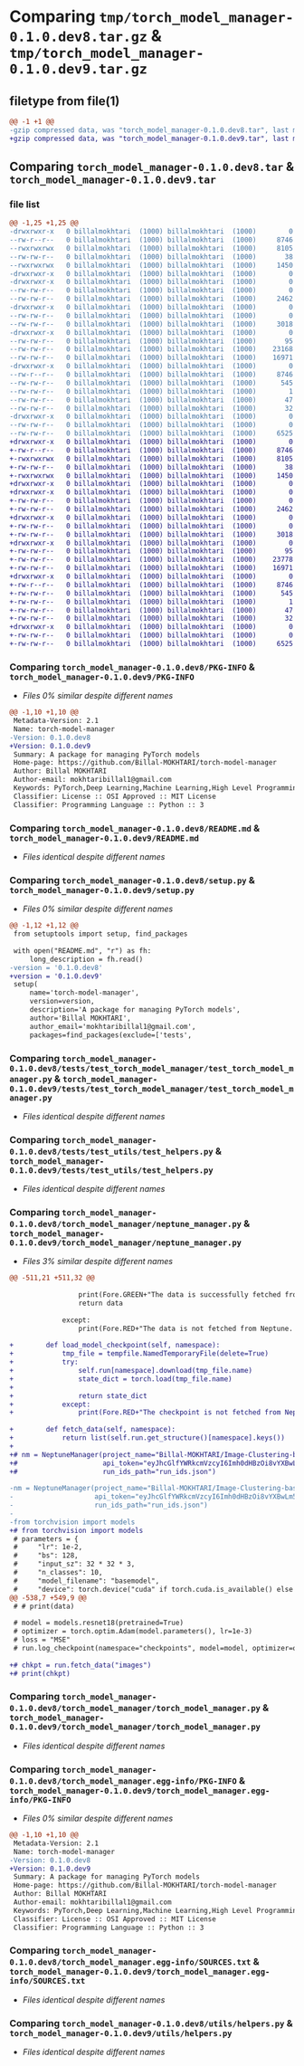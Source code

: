 # Comparing `tmp/torch_model_manager-0.1.0.dev8.tar.gz` & `tmp/torch_model_manager-0.1.0.dev9.tar.gz`

## filetype from file(1)

```diff
@@ -1 +1 @@
-gzip compressed data, was "torch_model_manager-0.1.0.dev8.tar", last modified: Wed May  1 13:20:28 2024, max compression
+gzip compressed data, was "torch_model_manager-0.1.0.dev9.tar", last modified: Thu May  2 00:14:28 2024, max compression
```

## Comparing `torch_model_manager-0.1.0.dev8.tar` & `torch_model_manager-0.1.0.dev9.tar`

### file list

```diff
@@ -1,25 +1,25 @@
-drwxrwxr-x   0 billalmokhtari  (1000) billalmokhtari  (1000)        0 2024-05-01 13:20:28.039900 torch_model_manager-0.1.0.dev8/
--rw-r--r--   0 billalmokhtari  (1000) billalmokhtari  (1000)     8746 2024-05-01 13:20:28.039900 torch_model_manager-0.1.0.dev8/PKG-INFO
--rwxrwxrwx   0 billalmokhtari  (1000) billalmokhtari  (1000)     8105 2024-04-24 08:45:48.000000 torch_model_manager-0.1.0.dev8/README.md
--rw-rw-r--   0 billalmokhtari  (1000) billalmokhtari  (1000)       38 2024-05-01 13:20:28.039900 torch_model_manager-0.1.0.dev8/setup.cfg
--rwxrwxrwx   0 billalmokhtari  (1000) billalmokhtari  (1000)     1450 2024-05-01 13:20:06.000000 torch_model_manager-0.1.0.dev8/setup.py
-drwxrwxr-x   0 billalmokhtari  (1000) billalmokhtari  (1000)        0 2024-05-01 13:20:27.999900 torch_model_manager-0.1.0.dev8/tests/
-drwxrwxr-x   0 billalmokhtari  (1000) billalmokhtari  (1000)        0 2024-05-01 13:20:28.003900 torch_model_manager-0.1.0.dev8/tests/test_torch_model_manager/
--rw-rw-r--   0 billalmokhtari  (1000) billalmokhtari  (1000)        0 2024-04-24 08:45:48.000000 torch_model_manager-0.1.0.dev8/tests/test_torch_model_manager/__init__.py
--rw-rw-r--   0 billalmokhtari  (1000) billalmokhtari  (1000)     2462 2024-04-24 08:45:48.000000 torch_model_manager-0.1.0.dev8/tests/test_torch_model_manager/test_torch_model_manager.py
-drwxrwxr-x   0 billalmokhtari  (1000) billalmokhtari  (1000)        0 2024-05-01 13:20:28.007900 torch_model_manager-0.1.0.dev8/tests/test_utils/
--rw-rw-r--   0 billalmokhtari  (1000) billalmokhtari  (1000)        0 2024-04-24 08:45:48.000000 torch_model_manager-0.1.0.dev8/tests/test_utils/__init__.py
--rw-rw-r--   0 billalmokhtari  (1000) billalmokhtari  (1000)     3018 2024-04-24 08:45:48.000000 torch_model_manager-0.1.0.dev8/tests/test_utils/test_helpers.py
-drwxrwxr-x   0 billalmokhtari  (1000) billalmokhtari  (1000)        0 2024-05-01 13:20:28.011900 torch_model_manager-0.1.0.dev8/torch_model_manager/
--rw-rw-r--   0 billalmokhtari  (1000) billalmokhtari  (1000)       95 2024-04-24 08:45:48.000000 torch_model_manager-0.1.0.dev8/torch_model_manager/__init__.py
--rw-rw-r--   0 billalmokhtari  (1000) billalmokhtari  (1000)    23168 2024-05-01 13:19:57.000000 torch_model_manager-0.1.0.dev8/torch_model_manager/neptune_manager.py
--rw-rw-r--   0 billalmokhtari  (1000) billalmokhtari  (1000)    16971 2024-04-27 14:30:36.000000 torch_model_manager-0.1.0.dev8/torch_model_manager/torch_model_manager.py
-drwxrwxr-x   0 billalmokhtari  (1000) billalmokhtari  (1000)        0 2024-05-01 13:20:28.039900 torch_model_manager-0.1.0.dev8/torch_model_manager.egg-info/
--rw-r--r--   0 billalmokhtari  (1000) billalmokhtari  (1000)     8746 2024-05-01 13:20:27.000000 torch_model_manager-0.1.0.dev8/torch_model_manager.egg-info/PKG-INFO
--rw-rw-r--   0 billalmokhtari  (1000) billalmokhtari  (1000)      545 2024-05-01 13:20:27.000000 torch_model_manager-0.1.0.dev8/torch_model_manager.egg-info/SOURCES.txt
--rw-rw-r--   0 billalmokhtari  (1000) billalmokhtari  (1000)        1 2024-05-01 13:20:27.000000 torch_model_manager-0.1.0.dev8/torch_model_manager.egg-info/dependency_links.txt
--rw-rw-r--   0 billalmokhtari  (1000) billalmokhtari  (1000)       47 2024-05-01 13:20:27.000000 torch_model_manager-0.1.0.dev8/torch_model_manager.egg-info/requires.txt
--rw-rw-r--   0 billalmokhtari  (1000) billalmokhtari  (1000)       32 2024-05-01 13:20:27.000000 torch_model_manager-0.1.0.dev8/torch_model_manager.egg-info/top_level.txt
-drwxrwxr-x   0 billalmokhtari  (1000) billalmokhtari  (1000)        0 2024-05-01 13:20:28.039900 torch_model_manager-0.1.0.dev8/utils/
--rw-rw-r--   0 billalmokhtari  (1000) billalmokhtari  (1000)        0 2024-04-24 08:45:48.000000 torch_model_manager-0.1.0.dev8/utils/__init__.py
--rw-rw-r--   0 billalmokhtari  (1000) billalmokhtari  (1000)     6525 2024-04-28 09:54:06.000000 torch_model_manager-0.1.0.dev8/utils/helpers.py
+drwxrwxr-x   0 billalmokhtari  (1000) billalmokhtari  (1000)        0 2024-05-02 00:14:28.345655 torch_model_manager-0.1.0.dev9/
+-rw-r--r--   0 billalmokhtari  (1000) billalmokhtari  (1000)     8746 2024-05-02 00:14:28.345655 torch_model_manager-0.1.0.dev9/PKG-INFO
+-rwxrwxrwx   0 billalmokhtari  (1000) billalmokhtari  (1000)     8105 2024-04-24 08:45:48.000000 torch_model_manager-0.1.0.dev9/README.md
+-rw-rw-r--   0 billalmokhtari  (1000) billalmokhtari  (1000)       38 2024-05-02 00:14:28.345655 torch_model_manager-0.1.0.dev9/setup.cfg
+-rwxrwxrwx   0 billalmokhtari  (1000) billalmokhtari  (1000)     1450 2024-05-02 00:14:22.000000 torch_model_manager-0.1.0.dev9/setup.py
+drwxrwxr-x   0 billalmokhtari  (1000) billalmokhtari  (1000)        0 2024-05-02 00:14:28.333655 torch_model_manager-0.1.0.dev9/tests/
+drwxrwxr-x   0 billalmokhtari  (1000) billalmokhtari  (1000)        0 2024-05-02 00:14:28.337655 torch_model_manager-0.1.0.dev9/tests/test_torch_model_manager/
+-rw-rw-r--   0 billalmokhtari  (1000) billalmokhtari  (1000)        0 2024-04-24 08:45:48.000000 torch_model_manager-0.1.0.dev9/tests/test_torch_model_manager/__init__.py
+-rw-rw-r--   0 billalmokhtari  (1000) billalmokhtari  (1000)     2462 2024-04-24 08:45:48.000000 torch_model_manager-0.1.0.dev9/tests/test_torch_model_manager/test_torch_model_manager.py
+drwxrwxr-x   0 billalmokhtari  (1000) billalmokhtari  (1000)        0 2024-05-02 00:14:28.337655 torch_model_manager-0.1.0.dev9/tests/test_utils/
+-rw-rw-r--   0 billalmokhtari  (1000) billalmokhtari  (1000)        0 2024-04-24 08:45:48.000000 torch_model_manager-0.1.0.dev9/tests/test_utils/__init__.py
+-rw-rw-r--   0 billalmokhtari  (1000) billalmokhtari  (1000)     3018 2024-04-24 08:45:48.000000 torch_model_manager-0.1.0.dev9/tests/test_utils/test_helpers.py
+drwxrwxr-x   0 billalmokhtari  (1000) billalmokhtari  (1000)        0 2024-05-02 00:14:28.337655 torch_model_manager-0.1.0.dev9/torch_model_manager/
+-rw-rw-r--   0 billalmokhtari  (1000) billalmokhtari  (1000)       95 2024-04-24 08:45:48.000000 torch_model_manager-0.1.0.dev9/torch_model_manager/__init__.py
+-rw-rw-r--   0 billalmokhtari  (1000) billalmokhtari  (1000)    23778 2024-05-01 19:16:10.000000 torch_model_manager-0.1.0.dev9/torch_model_manager/neptune_manager.py
+-rw-rw-r--   0 billalmokhtari  (1000) billalmokhtari  (1000)    16971 2024-04-27 14:30:36.000000 torch_model_manager-0.1.0.dev9/torch_model_manager/torch_model_manager.py
+drwxrwxr-x   0 billalmokhtari  (1000) billalmokhtari  (1000)        0 2024-05-02 00:14:28.345655 torch_model_manager-0.1.0.dev9/torch_model_manager.egg-info/
+-rw-r--r--   0 billalmokhtari  (1000) billalmokhtari  (1000)     8746 2024-05-02 00:14:28.000000 torch_model_manager-0.1.0.dev9/torch_model_manager.egg-info/PKG-INFO
+-rw-rw-r--   0 billalmokhtari  (1000) billalmokhtari  (1000)      545 2024-05-02 00:14:28.000000 torch_model_manager-0.1.0.dev9/torch_model_manager.egg-info/SOURCES.txt
+-rw-rw-r--   0 billalmokhtari  (1000) billalmokhtari  (1000)        1 2024-05-02 00:14:28.000000 torch_model_manager-0.1.0.dev9/torch_model_manager.egg-info/dependency_links.txt
+-rw-rw-r--   0 billalmokhtari  (1000) billalmokhtari  (1000)       47 2024-05-02 00:14:28.000000 torch_model_manager-0.1.0.dev9/torch_model_manager.egg-info/requires.txt
+-rw-rw-r--   0 billalmokhtari  (1000) billalmokhtari  (1000)       32 2024-05-02 00:14:28.000000 torch_model_manager-0.1.0.dev9/torch_model_manager.egg-info/top_level.txt
+drwxrwxr-x   0 billalmokhtari  (1000) billalmokhtari  (1000)        0 2024-05-02 00:14:28.341655 torch_model_manager-0.1.0.dev9/utils/
+-rw-rw-r--   0 billalmokhtari  (1000) billalmokhtari  (1000)        0 2024-04-24 08:45:48.000000 torch_model_manager-0.1.0.dev9/utils/__init__.py
+-rw-rw-r--   0 billalmokhtari  (1000) billalmokhtari  (1000)     6525 2024-04-28 09:54:06.000000 torch_model_manager-0.1.0.dev9/utils/helpers.py
```

### Comparing `torch_model_manager-0.1.0.dev8/PKG-INFO` & `torch_model_manager-0.1.0.dev9/PKG-INFO`

 * *Files 0% similar despite different names*

```diff
@@ -1,10 +1,10 @@
 Metadata-Version: 2.1
 Name: torch-model-manager
-Version: 0.1.0.dev8
+Version: 0.1.0.dev9
 Summary: A package for managing PyTorch models
 Home-page: https://github.com/Billal-MOKHTARI/torch-model-manager
 Author: Billal MOKHTARI
 Author-email: mokhtaribillal1@gmail.com
 Keywords: PyTorch,Deep Learning,Machine Learning,High Level Programming
 Classifier: License :: OSI Approved :: MIT License
 Classifier: Programming Language :: Python :: 3
```

### Comparing `torch_model_manager-0.1.0.dev8/README.md` & `torch_model_manager-0.1.0.dev9/README.md`

 * *Files identical despite different names*

### Comparing `torch_model_manager-0.1.0.dev8/setup.py` & `torch_model_manager-0.1.0.dev9/setup.py`

 * *Files 0% similar despite different names*

```diff
@@ -1,12 +1,12 @@
 from setuptools import setup, find_packages
 
 with open("README.md", "r") as fh:
     long_description = fh.read()
-version = '0.1.0.dev8'
+version = '0.1.0.dev9'
 setup(
     name='torch-model-manager',
     version=version,
     description='A package for managing PyTorch models',
     author='Billal MOKHTARI',
     author_email='mokhtaribillal1@gmail.com',
     packages=find_packages(exclude=['tests',
```

### Comparing `torch_model_manager-0.1.0.dev8/tests/test_torch_model_manager/test_torch_model_manager.py` & `torch_model_manager-0.1.0.dev9/tests/test_torch_model_manager/test_torch_model_manager.py`

 * *Files identical despite different names*

### Comparing `torch_model_manager-0.1.0.dev8/tests/test_utils/test_helpers.py` & `torch_model_manager-0.1.0.dev9/tests/test_utils/test_helpers.py`

 * *Files identical despite different names*

### Comparing `torch_model_manager-0.1.0.dev8/torch_model_manager/neptune_manager.py` & `torch_model_manager-0.1.0.dev9/torch_model_manager/neptune_manager.py`

 * *Files 3% similar despite different names*

```diff
@@ -511,21 +511,32 @@
             
                 print(Fore.GREEN+"The data is successfully fetched from Neptune.", Fore.WHITE)
                 return data
                 
             except:
                 print(Fore.RED+"The data is not fetched from Neptune. Please check the namespace."+Fore.WHITE)
 
+        def load_model_checkpoint(self, namespace):
+            tmp_file = tempfile.NamedTemporaryFile(delete=True)
+            try:
+                self.run[namespace].download(tmp_file.name)
+                state_dict = torch.load(tmp_file.name)
+                
+                return state_dict
+            except:
+                print(Fore.RED+"The checkpoint is not fetched from Neptune. Please check the namespace."+Fore.WHITE)
 
+        def fetch_data(self, namespace):
+            return list(self.run.get_structure()[namespace].keys())
+        
+# nm = NeptuneManager(project_name="Billal-MOKHTARI/Image-Clustering-based-on-Dual-Message-Passing",
+#                     api_token="eyJhcGlfYWRkcmVzcyI6Imh0dHBzOi8vYXBwLm5lcHR1bmUuYWkiLCJhcGlfdXJsIjoiaHR0cHM6Ly9hcHAubmVwdHVuZS5haSIsImFwaV9rZXkiOiI0NGRlOTNiZC0zNGZlLTRjNWUtYWEyMC00NzEwOWJkOTRhODgifQ==",
+#                     run_ids_path="run_ids.json")
 
-nm = NeptuneManager(project_name="Billal-MOKHTARI/Image-Clustering-based-on-Dual-Message-Passing",
-                    api_token="eyJhcGlfYWRkcmVzcyI6Imh0dHBzOi8vYXBwLm5lcHR1bmUuYWkiLCJhcGlfdXJsIjoiaHR0cHM6Ly9hcHAubmVwdHVuZS5haSIsImFwaV9rZXkiOiI0NGRlOTNiZC0zNGZlLTRjNWUtYWEyMC00NzEwOWJkOTRhODgifQ==",
-                    run_ids_path="run_ids.json")
-
-from torchvision import models
+# from torchvision import models
 # parameters = {
 #     "lr": 1e-2,
 #     "bs": 128,
 #     "input_sz": 32 * 32 * 3,
 #     "n_classes": 10,
 #     "model_filename": "basemodel",
 #     "device": torch.device("cuda" if torch.cuda.is_available() else "cpu"),
@@ -538,7 +549,9 @@
 # # print(data)
 
 # model = models.resnet18(pretrained=True)
 # optimizer = torch.optim.Adam(model.parameters(), lr=1e-3)
 # loss = "MSE"
 # run.log_checkpoint(namespace="checkpoints", model=model, optimizer=optimizer, loss=loss, epoch=1)
 
+# chkpt = run.fetch_data("images")
+# print(chkpt)
```

### Comparing `torch_model_manager-0.1.0.dev8/torch_model_manager/torch_model_manager.py` & `torch_model_manager-0.1.0.dev9/torch_model_manager/torch_model_manager.py`

 * *Files identical despite different names*

### Comparing `torch_model_manager-0.1.0.dev8/torch_model_manager.egg-info/PKG-INFO` & `torch_model_manager-0.1.0.dev9/torch_model_manager.egg-info/PKG-INFO`

 * *Files 0% similar despite different names*

```diff
@@ -1,10 +1,10 @@
 Metadata-Version: 2.1
 Name: torch-model-manager
-Version: 0.1.0.dev8
+Version: 0.1.0.dev9
 Summary: A package for managing PyTorch models
 Home-page: https://github.com/Billal-MOKHTARI/torch-model-manager
 Author: Billal MOKHTARI
 Author-email: mokhtaribillal1@gmail.com
 Keywords: PyTorch,Deep Learning,Machine Learning,High Level Programming
 Classifier: License :: OSI Approved :: MIT License
 Classifier: Programming Language :: Python :: 3
```

### Comparing `torch_model_manager-0.1.0.dev8/torch_model_manager.egg-info/SOURCES.txt` & `torch_model_manager-0.1.0.dev9/torch_model_manager.egg-info/SOURCES.txt`

 * *Files identical despite different names*

### Comparing `torch_model_manager-0.1.0.dev8/utils/helpers.py` & `torch_model_manager-0.1.0.dev9/utils/helpers.py`

 * *Files identical despite different names*

